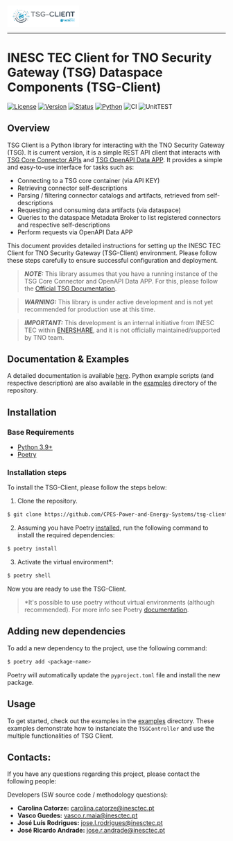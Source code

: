 <div align="left">
  <img src="/docs/source/_static/logo.png"  align="middle" width="33%" height="auto">
</div>

---

# INESC TEC Client for TNO Security Gateway (TSG) Dataspace Components (TSG-Client)

[![License](https://img.shields.io/badge/License-Apache_2.0-blue.svg)](https://opensource.org/licenses/Apache-2.0)
[![Version](https://img.shields.io/badge/version-0.0.1-blue.svg)]()
[![Status](https://img.shields.io/badge/status-development-brightgreen.svg)]()
[![Python](https://img.shields.io/badge/python-3.9+-blue.svg)](https://www.python.org/downloads/release/python-390/)
![CI](https://github.com/CPES-Power-and-Energy-Systems/tsg-client/actions/workflows/publish_docs.yml/badge.svg)
![UnitTEST](https://img.shields.io/badge/unit_testing-passing-brightgreen)

## Overview

TSG Client is a Python library for interacting with the TNO Security Gateway (TSG).
It is current version, it is a simple REST API client that interacts with [TSG Core Connector APIs](https://tno-tsg.gitlab.io/docs/core-container/api/) and [TSG OpenAPI Data APP](https://gitlab.com/tno-tsg/data-apps/openapi).
It provides a simple and easy-to-use interface for tasks such as:

- Connecting to a TSG core container (via API KEY)
- Retrieving connector self-descriptions
- Parsing / filtering connector catalogs and artifacts, retrieved from self-descriptions
- Requesting and consuming data artifacts (via dataspace)
- Queries to the dataspace Metadata Broker to list registered connectors and respective self-descriptions
- Perform requests via OpenAPI Data APP

This document provides detailed instructions for setting up the INESC TEC Client for TNO Security Gateway (TSG-Client) environment.
Please follow these steps carefully to ensure successful configuration and deployment.

> **_NOTE:_** This library assumes that you have a running instance of the TSG Core Connector and OpenAPI Data APP. For this, please follow the [Official TSG Documentation](https://tno-tsg.gitlab.io/).

> **_WARNING:_** This library is under active development and is not yet recommended for production use at this time.

> **_IMPORTANT:_** This development is an internal initiative from INESC TEC within [ENERSHARE](https://enershare.eu/), and it is not officially maintained/supported by TNO team.

## Documentation & Examples

A detailed documentation is available [here](https://cpes-power-and-energy-systems.github.io/tsg-client/).
Python example scripts (and respective description) are also available in the [examples](examples/) directory of the repository.

## Installation

### Base Requirements

- [Python 3.9+](https://www.python.org/downloads/)
- [Poetry](https://python-poetry.org/docs/#installation)

### Installation steps

To install the TSG-Client, please follow the steps below:

1. Clone the repository.

```bash
$ git clone https://github.com/CPES-Power-and-Energy-Systems/tsg-client.git
```

2. Assuming you have Poetry [installed](https://python-poetry.org/docs/#installation), run the following command to install the required dependencies:

```bash
$ poetry install
```

3. Activate the virtual environment*:

```bash
$ poetry shell
```

Now you are ready to use the TSG-Client.

> *It's possible to use poetry without virtual environments (although recommended). For more info see Poetry [documentation](https://python-poetry.org/docs/configuration/#virtualenvscreate).

## Adding new dependencies

To add a new dependency to the project, use the following command:

```bash
$ poetry add <package-name>
```

Poetry will automatically update the `pyproject.toml` file and install the new package.

## Usage

To get started, check out the examples in the [examples](./examples) directory. These examples demonstrate how to instanciate the `TSGController` and use the multiple functionalities of TSG Client.

## Contacts:

If you have any questions regarding this project, please contact the following people:

Developers (SW source code / methodology questions):

- **Carolina Catorze:** [carolina.catorze@inesctec.pt](mailto:carolina.catorze@inesctec.pt)
- **Vasco Guedes:** [vasco.r.maia@inesctec.pt](mailto:vasco.r.maia@inesctec.pt)
- **José Luís Rodrigues:** [jose.l.rodrigues@inesctec.pt](mailto:jose.l.rodrigues@inesctec.pt)
- **José Ricardo Andrade:** [jose.r.andrade@inesctec.pt](mailto:jose.r.andrade@inesctec.pt)
